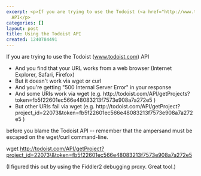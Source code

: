 ```yaml
---
excerpt: <p>If you are trying to use the Todoist (<a href="http://www.todoist.com">www.todoist.com</a>)
  API</p>
categories: []
layout: post
title: Using the Todoist API
created: 1240784491
---
```

<p>If you are trying to use the Todoist (<a href="http://www.todoist.com">www.todoist.com</a>) API</p>
  <ul>
    <li>And you find that your URL works from a web browser (Internet Explorer, Safari, Firefox)</li>
    <li>But it doesn't work via wget or curl</li>
    <li>And you're getting &quot;500 Internal Server Error&quot; in your response</li>
    <li>And some URIs work via wget (e.g. http://todoist.com/API/getProjects?token=fb5f22601ec566e48083213f7573e908a7a272e5 )</li>
    <li>But other URIs fail via wget (e.g. http://todoist.com/API/getProject?project_id=22073&amp;token=fb5f22601ec566e48083213f7573e908a7a272e5 )</li>
  </ul>
  <p>before you blame the Todoist API -- remember that the ampersand must be escaped on the wget/curl command-line.</p>
  <p>wget <a href="http://todoist.com/API/getProject?project_id=22073\&amp;token=fb5f22601ec566e48083213f7573e908a7a272e5">http://todoist.com/API/getProject?project_id=22073\&amp;token=fb5f22601ec566e48083213f7573e908a7a272e5</a></p>
  <p>(I figured this out by using the Fiddler2 debugging proxy. Great tool.)</p>
